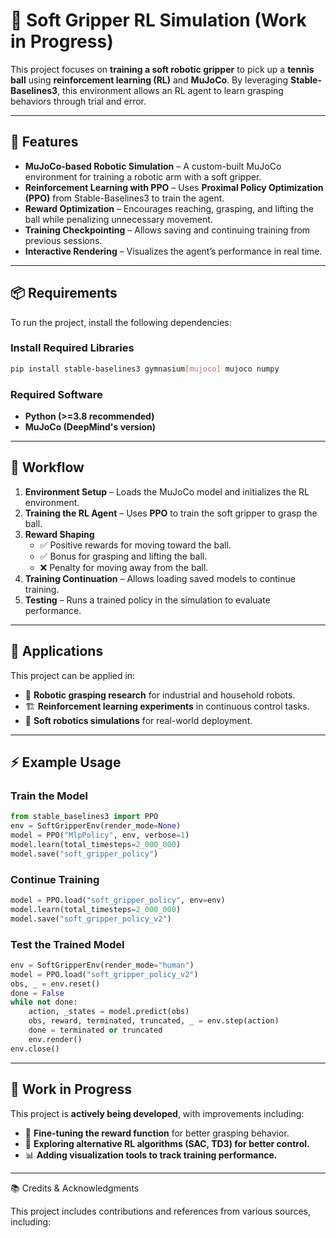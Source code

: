 # 🤖 Soft Gripper RL Simulation (Work in Progress)

This project focuses on **training a soft robotic gripper** to pick up a **tennis ball** using **reinforcement learning (RL)** and **MuJoCo**. By leveraging **Stable-Baselines3**, this environment allows an RL agent to learn grasping behaviors through trial and error.

---

## 🚀 Features

- **MuJoCo-based Robotic Simulation** – A custom-built MuJoCo environment for training a robotic arm with a soft gripper.  
- **Reinforcement Learning with PPO** – Uses **Proximal Policy Optimization (PPO)** from Stable-Baselines3 to train the agent.  
- **Reward Optimization** – Encourages reaching, grasping, and lifting the ball while penalizing unnecessary movement.  
- **Training Checkpointing** – Allows saving and continuing training from previous sessions.  
- **Interactive Rendering** – Visualizes the agent’s performance in real time.  

---

## 📦 Requirements

To run the project, install the following dependencies:

### Install Required Libraries

```bash
pip install stable-baselines3 gymnasium[mujoco] mujoco numpy
```

### Required Software

- **Python (>=3.8 recommended)**  
- **MuJoCo (DeepMind's version)**  

---

## 🔄 Workflow

1. **Environment Setup** – Loads the MuJoCo model and initializes the RL environment.  
2. **Training the RL Agent** – Uses **PPO** to train the soft gripper to grasp the ball.  
3. **Reward Shaping**  
   - ✅ Positive rewards for moving toward the ball.  
   - ✅ Bonus for grasping and lifting the ball.  
   - ❌ Penalty for moving away from the ball.  
4. **Training Continuation** – Allows loading saved models to continue training.  
5. **Testing** – Runs a trained policy in the simulation to evaluate performance.  

---

## 🎯 Applications

This project can be applied in:

- 🤖 **Robotic grasping research** for industrial and household robots.  
- 🏗 **Reinforcement learning experiments** in continuous control tasks.  
- 🧩 **Soft robotics simulations** for real-world deployment.  

---

## ⚡ Example Usage

### **Train the Model**

```python
from stable_baselines3 import PPO
env = SoftGripperEnv(render_mode=None)
model = PPO("MlpPolicy", env, verbose=1)
model.learn(total_timesteps=2_000_000)
model.save("soft_gripper_policy")
```

### **Continue Training**

```python
model = PPO.load("soft_gripper_policy", env=env)
model.learn(total_timesteps=2_000_000)
model.save("soft_gripper_policy_v2")
```

### **Test the Trained Model**

```python
env = SoftGripperEnv(render_mode="human")
model = PPO.load("soft_gripper_policy_v2")
obs, _ = env.reset()
done = False
while not done:
    action, _states = model.predict(obs)
    obs, reward, terminated, truncated, _ = env.step(action)
    done = terminated or truncated
    env.render()
env.close()
```

---

## 📢 Work in Progress

This project is **actively being developed**, with improvements including:

- 🔄 **Fine-tuning the reward function** for better grasping behavior.  
- 🔬 **Exploring alternative RL algorithms (SAC, TD3) for better control.**  
- 📊 **Adding visualization tools to track training performance.**  

---

📚 Credits & Acknowledgments

This project includes contributions and references from various sources, including: 

